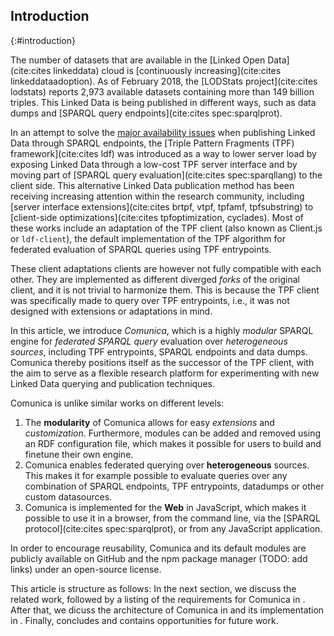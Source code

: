 ## Introduction
{:#introduction}

The number of datasets that are available in the [Linked Open Data](cite:cites linkeddata) cloud is [continuously increasing](cite:cites linkeddataadoption).
As of February 2018, the [LODStats project](cite:cites lodstats) reports 2,973 available datasets containing more than 149 billion triples.
This Linked Data is being published in different ways, such as
data dumps and [SPARQL query endpoints](cite:cites spec:sparqlprot).

In an attempt to solve the [major availability issues](cite:cites) when publishing Linked Data through SPARQL endpoints,
the [Triple Pattern Fragments (TPF) framework](cite:cites ldf) was introduced as a way to lower server load
by exposing Linked Data through a low-cost TPF server interface and
by moving part of [SPARQL query evaluation](cite:cites spec:sparqllang) to the client side.
This alternative Linked Data publication method has been receiving increasing attention within the research community,
including [server interface extensions](cite:cites brtpf, vtpf, tpfamf, tpfsubstring) to [client-side optimizations](cite:cites tpfoptimization, cyclades).
Most of these works include an adaptation of the TPF client (also known as Client.js or `ldf-client`), the default implementation of
the TPF algorithm for federated evaluation of SPARQL queries using TPF entrypoints.

These client adaptations clients are however not fully compatible with each other.
They are implemented as different diverged _forks_ of the original client,
and it is not trivial to harmonize them.
This is because the TPF client was specifically made to query over TPF entrypoints,
i.e., it was not designed with extensions or adaptations in mind.

In this article, we introduce _Comunica_,
which is a highly _modular_ SPARQL engine for _federated_ _SPARQL query_ evaluation over _heterogeneous sources_,
including TPF entrypoints, SPARQL endpoints and data dumps.
Comunica thereby positions itself as the successor of the TPF client,
with the aim to serve as a flexible research platform for experimenting with new Linked Data querying and publication techniques.

Comunica is unlike similar works on different levels:

1. The **modularity** of Comunica allows for easy _extensions_ and _customization_. Furthermore, modules can be added and removed using an RDF configuration file, which makes it possible for users to build and finetune their own engine.
2. Comunica enables federated querying over **heterogeneous** sources. This makes it for example possible to evaluate queries over any combination of SPARQL endpoints, TPF entrypoints, datadumps or other custom datasources.
3. Comunica is implemented for the **Web** in JavaScript, which makes it possible to use it in a browser, from the command line, via the [SPARQL protocol](cite:cites spec:sparqlprot), or from any JavaScript application.

In order to encourage reusability, Comunica and its default modules are publicly available
on GitHub and the npm package manager (TODO: add links) under an open-source license.

This article is structure as follows:
In the next section, we discuss the related work, followed by a listing of the requirements for Comunica in [](#requirements).
After that, we dicuss the architecture of Comunica in [](#architecture) and its implementation in [](#implementation).
Finally, [](#conclusions) concludes and contains opportunities for future work.
